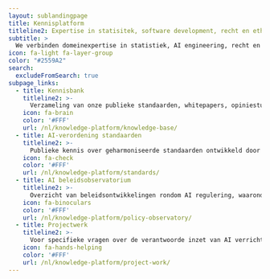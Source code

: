 ```yaml
---
layout: sublandingpage
title: Kennisplatform
titleline2: Expertise in statisitek, software development, recht en ethiek
subtitle: >
  We verbinden domeinexpertise in statistiek, AI engineering, recht en ethiek om publieke kennis over verantwoorde AI op te bouwen. We jagen de verspreiding van kennis tussen beleidsmakers, bedrijfsleven en onderzoek aan. Voor belangrijke thema's ontwikkelen we domeinkennis middels white papers en publieke standaarden.
icon: fa-light fa-layer-group
color: "#2559A2"
search:
  excludeFromSearch: true
subpage_links:
  - title: Kennisbank
    titleline2: >-
      Verzameling van onze publieke standaarden, whitepapers, opiniestukken, lezenswaardige artikelen en meer, inclusief zoekfunctionaliteiten
    icon: fa-brain
    color: '#FFF'
    url: /nl/knowledge-platform/knowledge-base/
  - title: AI-verordening standaarden
    titleline2: >-
      Publieke kennis over geharmoniseerde standaarden ontwikkeld door CEN-CENELEC voor naleving van de AI-verordening
    icon: fa-check
    color: '#FFF'
    url: /nl/knowledge-platform/standards/
  - title: AI beleidsobservatorium
    titleline2: >-
      Overzicht van beleidsontwikkelingen rondom AI regulering, waaronder de AI-verordening, AVG, DSA, nationaal bestuursrecht etc.
    icon: fa-binoculars
    color: '#FFF'
    url: /nl/knowledge-platform/policy-observatory/
  - title: Projectwerk
    titleline2: >-
      Voor specifieke vragen over de verantwoorde inzet van AI verricht Algorithm Audit not-for-profit projectwerk voor publieke en private sector organisaties
    icon: fa-hands-helping
    color: '#FFF'
    url: /nl/knowledge-platform/project-work/
---
```

